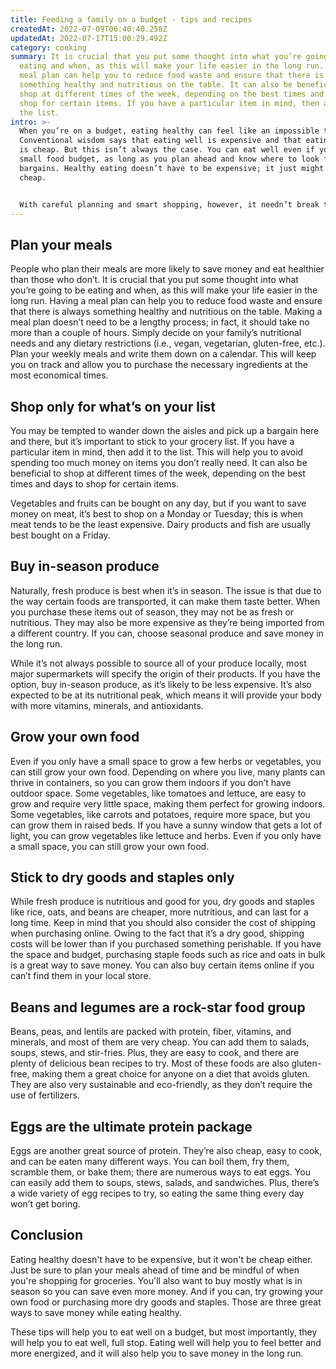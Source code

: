 ```yaml
---
title: Feeding a family on a budget - tips and recipes
createdAt: 2022-07-09T06:40:40.258Z
updatedAt: 2022-07-17T15:00:29.492Z
category: cooking
summary: It is crucial that you put some thought into what you’re going to be
  eating and when, as this will make your life easier in the long run. Having a
  meal plan can help you to reduce food waste and ensure that there is always
  something healthy and nutritious on the table. It can also be beneficial to
  shop at different times of the week, depending on the best times and days to
  shop for certain items. If you have a particular item in mind, then add it to
  the list.
intro: >-
  When you’re on a budget, eating healthy can feel like an impossible task.
  Conventional wisdom says that eating well is expensive and that eating poorly
  is cheap. But this isn’t always the case. You can eat well even if you have a
  small food budget, as long as you plan ahead and know where to look for
  bargains. Healthy eating doesn’t have to be expensive; it just might not be
  cheap. 


  With careful planning and smart shopping, however, it needn’t break the bank. Eating well on a budget isn’t about cutting out all the things you love or pretending that you live in famine conditions; it’s about knowing how to save money while accessing healthy food that gives you energy and happiness in your life. Check out these tips and recipes so that eating healthy on a budget becomes easier than ever before!
---
```


## Plan your meals

People who plan their meals are more likely to save money and eat healthier than those who don’t. It is crucial that you put some thought into what you’re going to be eating and when, as this will make your life easier in the long run. Having a meal plan can help you to reduce food waste and ensure that there is always something healthy and nutritious on the table.
Making a meal plan doesn’t need to be a lengthy process; in fact, it should take no more than a couple of hours. Simply decide on your family’s nutritional needs and any dietary restrictions (i.e., vegan, vegetarian, gluten-free, etc.).
Plan your weekly meals and write them down on a calendar. This will keep you on track and allow you to purchase the necessary ingredients at the most economical times.

## Shop only for what’s on your list

You may be tempted to wander down the aisles and pick up a bargain here and there, but it’s important to stick to your grocery list. If you have a particular item in mind, then add it to the list. This will help you to avoid spending too much money on items you don’t really need. It can also be beneficial to shop at different times of the week, depending on the best times and days to shop for certain items.

Vegetables and fruits can be bought on any day, but if you want to save money on meat, it’s best to shop on a Monday or Tuesday; this is when meat tends to be the least expensive. Dairy products and fish are usually best bought on a Friday.

## Buy in-season produce

Naturally, fresh produce is best when it’s in season. The issue is that due to the way certain foods are transported, it can make them taste better. When you purchase these items out of season, they may not be as fresh or nutritious. They may also be more expensive as they’re being imported from a different country. If you can, choose seasonal produce and save money in the long run.

While it’s not always possible to source all of your produce locally, most major supermarkets will specify the origin of their products. If you have the option, buy in-season produce, as it’s likely to be less expensive. It’s also expected to be at its nutritional peak, which means it will provide your body with more vitamins, minerals, and antioxidants.

## Grow your own food

Even if you only have a small space to grow a few herbs or vegetables, you can still grow your own food. Depending on where you live, many plants can thrive in containers, so you can grow them indoors if you don’t have outdoor space. Some vegetables, like tomatoes and lettuce, are easy to grow and require very little space, making them perfect for growing indoors.
Some vegetables, like carrots and potatoes, require more space, but you can grow them in raised beds. If you have a sunny window that gets a lot of light, you can grow vegetables like lettuce and herbs. Even if you only have a small space, you can still grow your own food.

## Stick to dry goods and staples only

While fresh produce is nutritious and good for you, dry goods and staples like rice, oats, and beans are cheaper, more nutritious, and can last for a long time. Keep in mind that you should also consider the cost of shipping when purchasing online. Owing to the fact that it’s a dry good, shipping costs will be lower than if you purchased something perishable.
If you have the space and budget, purchasing staple foods such as rice and oats in bulk is a great way to save money. You can also buy certain items online if you can’t find them in your local store.

## Beans and legumes are a rock-star food group

Beans, peas, and lentils are packed with protein, fiber, vitamins, and minerals, and most of them are very cheap. You can add them to salads, soups, stews, and stir-fries. Plus, they are easy to cook, and there are plenty of delicious bean recipes to try.
Most of these foods are also gluten-free, making them a great choice for anyone on a diet that avoids gluten. They are also very sustainable and eco-friendly, as they don’t require the use of fertilizers.

## Eggs are the ultimate protein package

Eggs are another great source of protein. They’re also cheap, easy to cook, and can be eaten many different ways. You can boil them, fry them, scramble them, or bake them; there are numerous ways to eat eggs.
You can easily add them to soups, stews, salads, and sandwiches. Plus, there’s a wide variety of egg recipes to try, so eating the same thing every day won’t get boring.

## Conclusion

Eating healthy doesn't have to be expensive, but it won't be cheap either. Just be sure to plan your meals ahead of time and be mindful of when you're shopping for groceries. You'll also want to buy mostly what is in season so you can save even more money. And if you can, try growing your own food or purchasing more dry goods and staples. Those are three great ways to save money while eating healthy.

These tips will help you to eat well on a budget, but most importantly, they will help you to eat well, full stop. Eating well will help you to feel better and more energized, and it will also help you to save money in the long run.
